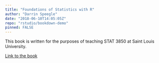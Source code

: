 ```yaml
---
title: "Foundations of Statistics with R"
author: "Darrin Speegle"
date: "2018-06-10T14:05:05Z"
repo: "rstudio/bookdown-demo"
pinned: FALSE
---
```


This book is written for the purposes of teaching STAT 3850 at Saint Louis University.

[Link to the book](https://bookdown.org/speegled/foundations-of-statistics/)
